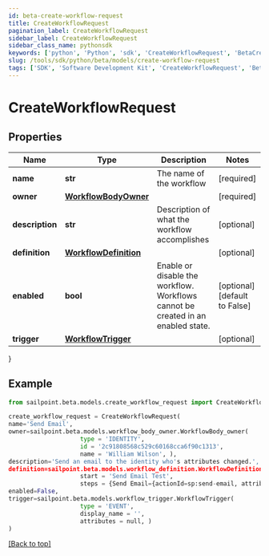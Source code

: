```yaml
---
id: beta-create-workflow-request
title: CreateWorkflowRequest
pagination_label: CreateWorkflowRequest
sidebar_label: CreateWorkflowRequest
sidebar_class_name: pythonsdk
keywords: ['python', 'Python', 'sdk', 'CreateWorkflowRequest', 'BetaCreateWorkflowRequest'] 
slug: /tools/sdk/python/beta/models/create-workflow-request
tags: ['SDK', 'Software Development Kit', 'CreateWorkflowRequest', 'BetaCreateWorkflowRequest']
---
```


# CreateWorkflowRequest


## Properties

Name | Type | Description | Notes
------------ | ------------- | ------------- | -------------
**name** | **str** | The name of the workflow | [required]
**owner** | [**WorkflowBodyOwner**](workflow-body-owner) |  | [required]
**description** | **str** | Description of what the workflow accomplishes | [optional] 
**definition** | [**WorkflowDefinition**](workflow-definition) |  | [optional] 
**enabled** | **bool** | Enable or disable the workflow.  Workflows cannot be created in an enabled state. | [optional] [default to False]
**trigger** | [**WorkflowTrigger**](workflow-trigger) |  | [optional] 
}

## Example

```python
from sailpoint.beta.models.create_workflow_request import CreateWorkflowRequest

create_workflow_request = CreateWorkflowRequest(
name='Send Email',
owner=sailpoint.beta.models.workflow_body_owner.WorkflowBody_owner(
                    type = 'IDENTITY', 
                    id = '2c91808568c529c60168cca6f90c1313', 
                    name = 'William Wilson', ),
description='Send an email to the identity who's attributes changed.',
definition=sailpoint.beta.models.workflow_definition.WorkflowDefinition(
                    start = 'Send Email Test', 
                    steps = {Send Email={actionId=sp:send-email, attributes={body=This is a test, from=sailpoint@sailpoint.com, recipientId.$=$.identity.id, subject=test}, nextStep=success, selectResult=null, type=ACTION}, success={type=success}}, ),
enabled=False,
trigger=sailpoint.beta.models.workflow_trigger.WorkflowTrigger(
                    type = 'EVENT', 
                    display_name = '', 
                    attributes = null, )
)

```
[[Back to top]](#) 

